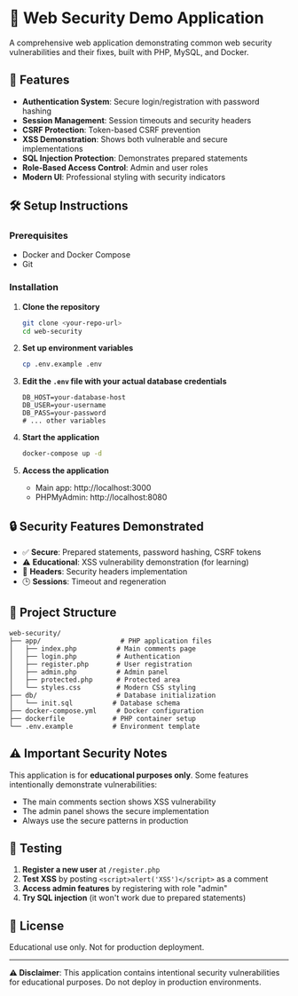 # 🔐 Web Security Demo Application

A comprehensive web application demonstrating common web security vulnerabilities and their fixes, built with PHP, MySQL, and Docker.

## 🚀 Features

- **Authentication System**: Secure login/registration with password hashing
- **Session Management**: Session timeouts and security headers
- **CSRF Protection**: Token-based CSRF prevention
- **XSS Demonstration**: Shows both vulnerable and secure implementations
- **SQL Injection Protection**: Demonstrates prepared statements
- **Role-Based Access Control**: Admin and user roles
- **Modern UI**: Professional styling with security indicators

## 🛠 Setup Instructions

### Prerequisites

- Docker and Docker Compose
- Git

### Installation

1. **Clone the repository**

   ```bash
   git clone <your-repo-url>
   cd web-security
   ```

2. **Set up environment variables**
   ```bash
   cp .env.example .env
   ```
3. **Edit the `.env` file with your actual database credentials**

   ```
   DB_HOST=your-database-host
   DB_USER=your-username
   DB_PASS=your-password
   # ... other variables
   ```

4. **Start the application**

   ```bash
   docker-compose up -d
   ```

5. **Access the application**
   - Main app: http://localhost:3000
   - PHPMyAdmin: http://localhost:8080

## 🔒 Security Features Demonstrated

- ✅ **Secure**: Prepared statements, password hashing, CSRF tokens
- ⚠️ **Educational**: XSS vulnerability demonstration (for learning)
- 🔐 **Headers**: Security headers implementation
- 🕒 **Sessions**: Timeout and regeneration

## 📁 Project Structure

```
web-security/
├── app/                    # PHP application files
│   ├── index.php          # Main comments page
│   ├── login.php          # Authentication
│   ├── register.php       # User registration
│   ├── admin.php          # Admin panel
│   ├── protected.php      # Protected area
│   └── styles.css         # Modern CSS styling
├── db/                    # Database initialization
│   └── init.sql          # Database schema
├── docker-compose.yml     # Docker configuration
├── dockerfile            # PHP container setup
└── .env.example          # Environment template
```

## ⚠️ Important Security Notes

This application is for **educational purposes only**. Some features intentionally demonstrate vulnerabilities:

- The main comments section shows XSS vulnerability
- The admin panel shows the secure implementation
- Always use the secure patterns in production

## 🧪 Testing

1. **Register a new user** at `/register.php`
2. **Test XSS** by posting `<script>alert('XSS')</script>` as a comment
3. **Access admin features** by registering with role "admin"
4. **Try SQL injection** (it won't work due to prepared statements)

## 📝 License

Educational use only. Not for production deployment.

---

**⚠️ Disclaimer**: This application contains intentional security vulnerabilities for educational purposes. Do not deploy in production environments.

